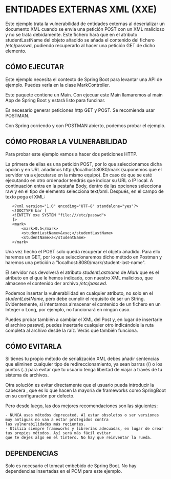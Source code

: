 # ENTIDADES EXTERNAS XML (XXE)

Este ejemplo trata la vulnerabilidad de entidades externas al deserializar un documento XML cuando se envia una 
petición POST con un XML malicioso y no se trata debidamente. Este fichero hará que en el atributo studentLastName del 
objeto añadido se añada el contenido del fichero /etc/passwd, pudiendo recuperarlo al hacer una petición GET de dicho elemento.

## CÓMO EJECUTAR

Este ejemplo necesita el contexto de Spring Boot para levantar una API de ejemplo. Puedes verla en la clase
MarkController.

Este paquete contiene un Main. Con ejecuar este Main llamaremos al main App de Spring Boot y estará listo para funcinar.

Es necesario generar peticiones http GET y POST. Se recomienda usar POSTMAN.

Con Spring corriendo y con POSTMAN abierto, podemos probar el ejemplo.

## CÓMO PROBAR LA VULNERABILIDAD

Para probar este ejemplo vamos a hacer dos peticiones HTTP.

La primera de ellas es una petición POST, por lo que seleccionamos dicha opción y en URL añadimos
http://localhost:8080/mark (suponemos que el servidor va a ejecutarse en la mismo equipo). En caso de que se esté
ejecutando en otro ordenador tendrás que indicar su URL o IP local. A continuación entra en la pestaña Body, dentro de
las opciones selecciona raw y en el  tipo de elemento selecciona text/xml. Después, en el campo de texto pega el XML:

```
   <?xml version="1.0" encoding="UTF-8" standalone="yes"?>
   <!DOCTYPE bar [
   <!ENTITY xxe SYSTEM "file:///etc/passwd">
   ]>
   <mark>
       <mark>0.5</mark>
       <studentLastName>&xxe;</studentLastName>
       <studentName>a</studentName>
   </mark>
```

Una vez hecho el POST solo queda recuperar el objeto añadido. Para ello haremos un GET, por lo que seleccionaremos dicho 
método en Postman y haremos una petición a "localhost:8080/mark/student-last-name".

El servidor nos devolverá el atributo <i>studentLastname</i> de <i>Mark</i> que es el atributo en el que le hemos
indicado, con nuestro XML malicioso, que almacene el contenido der archivo <i>/etc/passwd</i>.

Podemos insertar la vulnerabilidad en cualquier atributo, no solo en el <i>studentLastName</i>, pero debe cumplir el
requisito de ser un String. Evidentemente, si intentamos almacenar el contenido de un fichero en un Integer o Long, por
ejemplo, no funcionará en ningún caso.

Puedes probar también a cambiar el XML del Post y, en lugar de insertarle el archivo passwd, puedes insertarle cualquier
otro indicándole la ruta completa al archivo desde la raíz. Verás que también funciona.

## CÓMO EVITARLA

Si tienes tu propio método de serialización XML debes añadir sentencias que eliminen cualquier tipo de redireccionamiento,
ya sean barras (/) o los puntos (..) para evitar que tu usuario tenga libertad de viajar a través de tu sistema de archivos.

Otra solución es evitar directamente que el usuario pueda introducir la cabecera <!DOCTYPE etc...>, que es lo que hacen
la mayoría de frameworks como SpringBoot en su configuración por defecto.

Pero desde luego, las dos mejores recomendaciones son las siguientes:

    - NUNCA uses métodos deprecated. Al estar obsoletos o ser versiones muy antiguas no van a estar protegidos contra
    las vulnerabilidades más recientes.
    - Utiliza siempre frameworks y librerías adecuadas, en lugar de crear tus propios métodos. Así será más fácil evitar
    que te dejes algo en el tintero. No hay que reinventar la rueda.

## DEPENDENCIAS

Solo es necesario el tomcat embebido de Spring Boot. No hay dependencias insertadas en el POM para este ejemplo.
